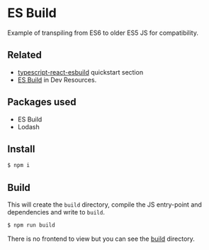 # ES Build

Example of transpiling from ES6 to older ES5 JS for compatibility.

## Related

- [typescript-react-esbuild](/quickstarts/typescript-react-esbuild/) quickstart section
- [ES Build](https://michaelcurrin.github.io/dev-resources/resources/javascript/packages/bundlers/esbuild.html) in Dev Resources.


## Packages used

- ES Build
- Lodash


## Install

```sh
$ npm i
```


## Build

This will create the `build` directory, compile the JS entry-point and dependencies and write to `build`.

```sh
$ npm run build
```

There is no frontend to view but you can see the [build](build/) directory.
